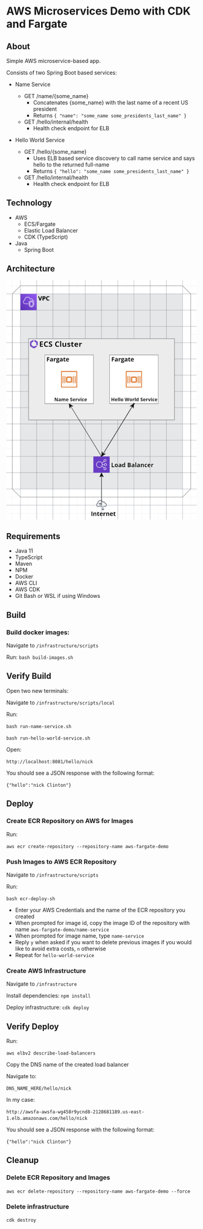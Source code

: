 # AWS Microservices Demo with CDK and Fargate

## About

Simple AWS microservice-based app.  

Consists of two Spring Boot based services:
- Name Service
   - GET /name/{some_name}
      - Concatenates {some_name} with the last name of a recent US president 
      - Returns `{ "name": "some_name some_presidents_last_name" }`   
   - GET /hello/internal/health
      - Health check endpoint for ELB    
      
- Hello World Service
    - GET /hello/{some_name}
      - Uses ELB based service discovery to call name service and says hello to the returned full-name
      - Returns `{ "hello": "some_name some_presidents_last_name" }` 
    - GET /hello/internal/health
      - Health check endpoint for ELB    

## Technology

- AWS
   - ECS/Fargate
   - Elastic Load Balancer
   - CDK (TypeScript) 
- Java
   - Spring Boot
    

## Architecture
<p align="center">
  <img src="assets/architecture.png?raw=true">
</p>
  
## Requirements
- Java 11
- TypeScript
- Maven
- NPM
- Docker
- AWS CLI
- AWS CDK
- Git Bash or WSL if using Windows

## Build

### Build docker images:

Navigate to `/infrastructure/scripts`

Run: `bash build-images.sh`


## Verify Build

Open two new terminals:

Navigate to `/infrastructure/scripts/local`

Run: 

`bash run-name-service.sh`

`bash run-hello-world-service.sh`


Open:

`http://localhost:8081/hello/nick`

You should see a JSON response with the following format:

`{"hello":"nick Clinton"}`


## Deploy

### Create ECR Repository on AWS for Images

Run: 

`aws ecr create-repository --repository-name aws-fargate-demo`


### Push Images to AWS ECR Repository

Navigate to `/infrastructure/scripts`

Run: 

`bash ecr-deploy-sh`

- Enter your AWS Credentials and the name of the ECR repository you created
- When prompted for image id, copy the image ID of the repository with name `aws-fargate-demo/name-service`
- When prompted for image name, type `name-service`
- Reply `y` when asked if you want to delete previous images if you would like to avoid extra costs, `n` otherwise
- Repeat for `hello-world-service`


### Create AWS Infrastructure

Navigate to `/infrastructure`

Install dependencies: `npm install`

Deploy infrastructure: `cdk deploy`


## Verify Deploy

Run:

`aws elbv2 describe-load-balancers`

Copy the DNS name of the created load balancer

Navigate to:

`DNS_NAME_HERE/hello/nick`

In my case:

`http://awsfa-awsfa-wg458r9ycnd8-2128681189.us-east-1.elb.amazonaws.com/hello/nick`

You should see a JSON response with the following format:

`{"hello":"nick Clinton"}`


## Cleanup

### Delete ECR Repository and Images

`aws ecr delete-repository --repository-name aws-fargate-demo --force`

### Delete infrastructure

`cdk destroy`
